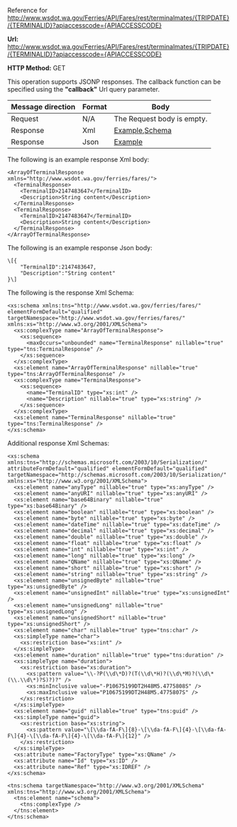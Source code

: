 Reference for http://www.wsdot.wa.gov/Ferries/API/Fares/rest/terminalmates/{TRIPDATE}/{TERMINALID}?apiaccesscode={APIACCESSCODE}

**Url:** http://www.wsdot.wa.gov/Ferries/API/Fares/rest/terminalmates/{TRIPDATE}/{TERMINALID}?apiaccesscode={APIACCESSCODE}

**HTTP Method:** GET

This operation supports JSONP responses. The callback function can be specified using the **"callback"** Url query parameter.

| Message direction | Format | Body |
| --- | --- | --- |
| Request | N/A | The Request body is empty. |
| Response | Xml | [Example](#response-xml),[Schema](#response-schema) |
| Response | Json | [Example](#response-json) |

The following is an example response Xml body:

```
<ArrayOfTerminalResponse xmlns="http://www.wsdot.wa.gov/ferries/fares/">
  <TerminalResponse>
    <TerminalID>2147483647</TerminalID>
    <Description>String content</Description>
  </TerminalResponse>
  <TerminalResponse>
    <TerminalID>2147483647</TerminalID>
    <Description>String content</Description>
  </TerminalResponse>
</ArrayOfTerminalResponse>
```

The following is an example response Json body:

```
\[{
	"TerminalID":2147483647,
	"Description":"String content"
}\]
```

The following is the response Xml Schema:

```
<xs:schema xmlns:tns="http://www.wsdot.wa.gov/ferries/fares/" elementFormDefault="qualified" targetNamespace="http://www.wsdot.wa.gov/ferries/fares/" xmlns:xs="http://www.w3.org/2001/XMLSchema">
  <xs:complexType name="ArrayOfTerminalResponse">
    <xs:sequence>
      <maxOccurs="unbounded" name="TerminalResponse" nillable="true" type="tns:TerminalResponse" />
    </xs:sequence>
  </xs:complexType>
  <xs:element name="ArrayOfTerminalResponse" nillable="true" type="tns:ArrayOfTerminalResponse" />
  <xs:complexType name="TerminalResponse">
    <xs:sequence>
      <name="TerminalID" type="xs:int" />
      <name="Description" nillable="true" type="xs:string" />
    </xs:sequence>
  </xs:complexType>
  <xs:element name="TerminalResponse" nillable="true" type="tns:TerminalResponse" />
</xs:schema>
```

Additional response Xml Schemas:

```
<xs:schema xmlns:tns="http://schemas.microsoft.com/2003/10/Serialization/" attributeFormDefault="qualified" elementFormDefault="qualified" targetNamespace="http://schemas.microsoft.com/2003/10/Serialization/" xmlns:xs="http://www.w3.org/2001/XMLSchema">
  <xs:element name="anyType" nillable="true" type="xs:anyType" />
  <xs:element name="anyURI" nillable="true" type="xs:anyURI" />
  <xs:element name="base64Binary" nillable="true" type="xs:base64Binary" />
  <xs:element name="boolean" nillable="true" type="xs:boolean" />
  <xs:element name="byte" nillable="true" type="xs:byte" />
  <xs:element name="dateTime" nillable="true" type="xs:dateTime" />
  <xs:element name="decimal" nillable="true" type="xs:decimal" />
  <xs:element name="double" nillable="true" type="xs:double" />
  <xs:element name="float" nillable="true" type="xs:float" />
  <xs:element name="int" nillable="true" type="xs:int" />
  <xs:element name="long" nillable="true" type="xs:long" />
  <xs:element name="QName" nillable="true" type="xs:QName" />
  <xs:element name="short" nillable="true" type="xs:short" />
  <xs:element name="string" nillable="true" type="xs:string" />
  <xs:element name="unsignedByte" nillable="true" type="xs:unsignedByte" />
  <xs:element name="unsignedInt" nillable="true" type="xs:unsignedInt" />
  <xs:element name="unsignedLong" nillable="true" type="xs:unsignedLong" />
  <xs:element name="unsignedShort" nillable="true" type="xs:unsignedShort" />
  <xs:element name="char" nillable="true" type="tns:char" />
  <xs:simpleType name="char">
    <xs:restriction base="xs:int" />
  </xs:simpleType>
  <xs:element name="duration" nillable="true" type="tns:duration" />
  <xs:simpleType name="duration">
    <xs:restriction base="xs:duration">
      <xs:pattern value="\\-?P(\\d\*D)?(T(\\d\*H)?(\\d\*M)?(\\d\*(\\.\\d\*)?S)?)?" />
      <xs:minInclusive value="-P10675199DT2H48M5.4775808S" />
      <xs:maxInclusive value="P10675199DT2H48M5.4775807S" />
    </xs:restriction>
  </xs:simpleType>
  <xs:element name="guid" nillable="true" type="tns:guid" />
  <xs:simpleType name="guid">
    <xs:restriction base="xs:string">
      <xs:pattern value="\[\\da-fA-F\]{8}-\[\\da-fA-F\]{4}-\[\\da-fA-F\]{4}-\[\\da-fA-F\]{4}-\[\\da-fA-F\]{12}" />
    </xs:restriction>
  </xs:simpleType>
  <xs:attribute name="FactoryType" type="xs:QName" />
  <xs:attribute name="Id" type="xs:ID" />
  <xs:attribute name="Ref" type="xs:IDREF" />
</xs:schema>
```

```
<tns:schema targetNamespace="http://www.w3.org/2001/XMLSchema" xmlns:tns="http://www.w3.org/2001/XMLSchema">
  <tns:element name="schema">
    <tns:complexType />
  </tns:element>
</tns:schema>
```